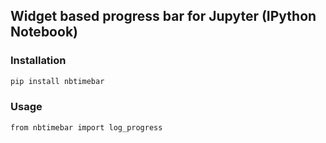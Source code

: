 ## Widget based progress bar for Jupyter (IPython Notebook)

### Installation
```bash
pip install nbtimebar
```

### Usage
```
from nbtimebar import log_progress
```

